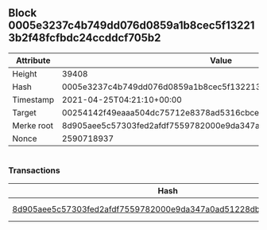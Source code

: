 ## Block 0005e3237c4b749dd076d0859a1b8cec5f132213b2f48fcfbdc24ccddcf705b2

Attribute | Value
--- | ---
Height | 39408
Hash | 0005e3237c4b749dd076d0859a1b8cec5f132213b2f48fcfbdc24ccddcf705b2
Timestamp | 2021-04-25T04:21:10+00:00
Target | 00254142f49eaaa504dc75712e8378ad5316cbcead634704b3734b6271167cc4
Merke root | 8d905aee5c57303fed2afdf7559782000e9da347a0ad51228dbb44e20e1f2505
Nonce | 2590718937

```

```

### Transactions

Hash | Amount
--- | ---
[8d905aee5c57303fed2afdf7559782000e9da347a0ad51228dbb44e20e1f2505](8d905aee5c57303fed2afdf7559782000e9da347a0ad51228dbb44e20e1f2505.md) | 10.00000000 SKEPTI 
